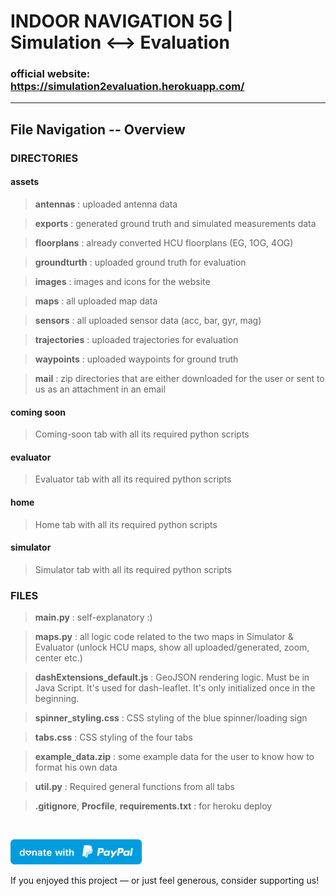 
# INDOOR NAVIGATION 5G | Simulation ⟷ Evaluation

  

### official website: https://simulation2evaluation.herokuapp.com/

  

---

## File Navigation -- Overview

### DIRECTORIES

#### assets

>  **antennas** : uploaded antenna data

>  **exports** : generated ground truth and simulated measurements data

>  **floorplans** : already converted HCU floorplans (EG, 1OG, 4OG)

>  **groundturth** : uploaded ground truth for evaluation

>  **images** : images and icons for the website

>  **maps** : all uploaded map data

>  **sensors** : all uploaded sensor data (acc, bar, gyr, mag)

>  **trajectories** : uploaded trajectories for evaluation

>  **waypoints** : uploaded waypoints for ground truth

>  **mail** : zip directories that are either downloaded for the user or sent to us as an attachment in an email

#### coming soon

> Coming-soon tab with all its required python scripts

#### evaluator

> Evaluator tab with all its required python scripts

#### home

> Home tab with all its required python scripts

#### simulator

> Simulator tab with all its required python scripts

  

### FILES

>  **main.py** : self-explanatory :)

>  **maps.py** : all logic code related to the two maps in Simulator & Evaluator (unlock HCU maps, show all uploaded/generated, zoom, center etc.)

>  **dashExtensions_default.js** : GeoJSON rendering logic. Must be in Java Script. It's used for dash-leaflet. It's only initialized once in the beginning.

>  **spinner_styling.css** : CSS styling of the blue spinner/loading sign

>  **tabs.css** : CSS styling of the four tabs

>  **example_data.zip** : some example data for the user to know how to format his own data

>  **util.py** : Required general functions from all tabs

>  **.gitignore**, **Procfile**, **requirements.txt** : for heroku deploy

  

<br/>

<a  href="https://www.paypal.me/KorvinVenzke"><img  src="assets/images/signs/donate_sign.svg"  height="40"></a>

If you enjoyed this project — or just feel generous, consider supporting us!
